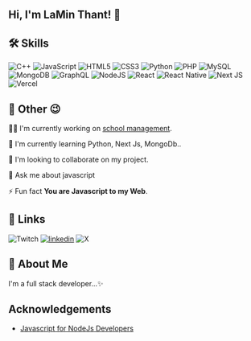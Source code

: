 ## Hi, I'm LaMin Thant! 👋

## 🛠 Skills
![C++](https://img.shields.io/badge/c++-%2300599C.svg?style=for-the-badge&logo=c%2B%2B&logoColor=white)
![JavaScript](https://img.shields.io/badge/javascript-%23323330.svg?style=for-the-badge&logo=javascript&logoColor=%23F7DF1E)
![HTML5](https://img.shields.io/badge/html5-%23E34F26.svg?style=for-the-badge&logo=html5&logoColor=white)
![CSS3](https://img.shields.io/badge/css3-%231572B6.svg?style=for-the-badge&logo=css3&logoColor=white)
![Python](https://img.shields.io/badge/python-3670A0?style=for-the-badge&logo=python&logoColor=ffdd54)
![PHP](https://img.shields.io/badge/php-%23777BB4.svg?style=for-the-badge&logo=php&logoColor=white)
![MySQL](https://img.shields.io/badge/mysql-%2300f.svg?style=for-the-badge&logo=mysql&logoColor=white)
![MongoDB](https://img.shields.io/badge/MongoDB-%234ea94b.svg?style=for-the-badge&logo=mongodb&logoColor=white)
![GraphQL](https://img.shields.io/badge/-GraphQL-E10098?style=for-the-badge&logo=graphql&logoColor=white)
![NodeJS](https://img.shields.io/badge/node.js-6DA55F?style=for-the-badge&logo=node.js&logoColor=white) 
![React](https://img.shields.io/badge/react-%2320232a.svg?style=for-the-badge&logo=react&logoColor=%2361DAFB)
![React Native](https://img.shields.io/badge/react_native-%2320232a.svg?style=for-the-badge&logo=react&logoColor=%2361DAFB)
![Next JS](https://img.shields.io/badge/Next-black?style=for-the-badge&logo=next.js&logoColor=white)
![Vercel](https://img.shields.io/badge/vercel-%23000000.svg?style=for-the-badge&logo=vercel&logoColor=white)

## 📌 Other 😉
👩‍💻 I'm currently working on [school management](https://github.com/laminnthant/schoolmanagement).

🧠 I'm currently learning Python, Next Js, MongoDb..

👫 I'm looking to collaborate on my project.

💬 Ask me about javascript

⚡️ Fun fact **You are Javascript to my Web**.


## 🔗 Links
![Twitch](https://img.shields.io/badge/Twitch-%239146FF.svg?style=for-the-badge&logo=Twitch&logoColor=white)
[![linkedin](https://img.shields.io/badge/linkedin-0A66C2?style=for-the-badge&logo=linkedin&logoColor=white)]()
![X](https://img.shields.io/badge/-%23000000.svg?style=for-the-badge&logo=X&logoColor=white)

## 🚀 About Me
I'm a full stack developer...✨


## Acknowledgements
 - [Javascript for NodeJs Developers](https://github.com/laminnthant/JavaScript4NodeJsDeveloper)

